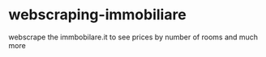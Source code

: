 # webscraping-immobiliare
webscrape the immbobilare.it to see prices by number of rooms and much more
